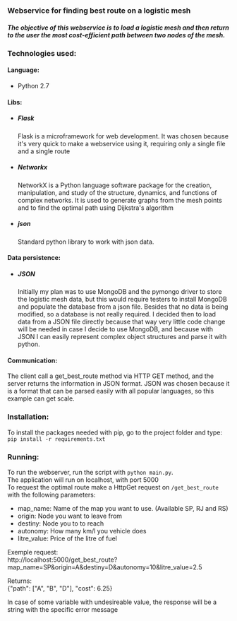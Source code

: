 ### Webservice for finding best route on a logistic mesh

##### The objective of this webservice is to load a logistic mesh and then return to the user the most cost-efficient path between two nodes of the mesh.

### Technologies used:
#### Language:
*  Python 2.7

#### Libs:
* ##### Flask

   Flask is a microframework for web development. It was chosen because it's very quick to make a webservice using it, requiring only a single file and a single route
* ##### Networkx

   NetworkX is a Python language software package for the creation, manipulation, and study of the structure, dynamics, and functions of complex networks. It is used to generate graphs from the mesh points and to find the optimal path using Dijkstra's algorithm

* ##### json

   Standard python library to work with json data.

#### Data persistence:
* ##### JSON

  Initially my plan was to use MongoDB and the pymongo driver to store the logistic mesh data, but this would require testers to install MongoDB and populate the database from a json file. Besides that no data is being modified, so a database is not really required. I decided then to load data from a JSON file directly because that way very little code change will be needed in case I decide to use MongoDB, and because with JSON I can easily represent complex object structures and parse it with python.

#### Communication:

   The client call a get_best_route method via HTTP GET method, and the server returns the information in JSON format. JSON was chosen because it is a format that can be parsed easily with all popular languages, so this example can get scale.  

### Installation:

   To install the packages needed with pip, go to the project folder and type:  
    `pip install -r requirements.txt`

### Running:

  To run the webserver, run the script with `python main.py`.  
  The application will run on localhost, with port 5000  
  To request the optimal route make a HttpGet request on  `/get_best_route` with the following parameters:
  * map_name: Name of the map you want to use. (Available SP, RJ and RS)
  * origin: Node you want to leave from
  * destiny: Node you to to reach
  * autonomy: How many km/l you vehicle does
  * litre_value: Price of the litre of fuel

Exemple request:  
  http://localhost:5000/get_best_route?map_name=SP&origin=A&destiny=D&autonomy=10&litre_value=2.5

Returns:  
  {"path": ["A", "B", "D"], "cost": 6.25}

In case of some variable with undesireable value, the response will be a string with the specific error message

